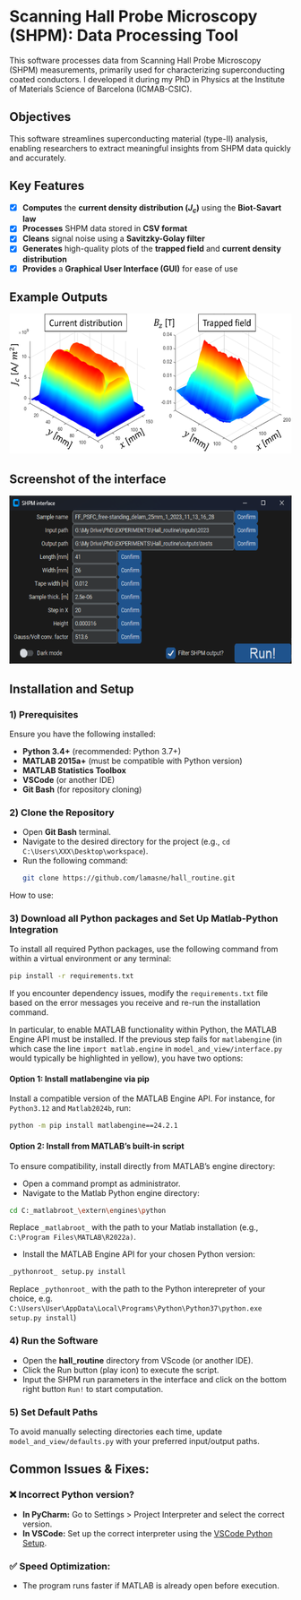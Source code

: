 # Scanning Hall Probe Microscopy (SHPM): Data Processing Tool

This software processes data from Scanning Hall Probe Microscopy (SHPM) measurements, primarily used for characterizing superconducting coated conductors. I developed it during my PhD in Physics at the Institute of Materials Science of Barcelona (ICMAB-CSIC).

## Objectives

This software streamlines superconducting material (type-II) analysis, enabling researchers to extract meaningful insights from SHPM data quickly and accurately.

## Key Features

- [x] **Computes** the **current density distribution ($J_c$)** using the **Biot-Savart law**  
- [x] **Processes** SHPM data stored in **CSV format**  
- [x] **Cleans** signal noise using a **Savitzky-Golay filter**  
- [x] **Generates** high-quality plots of the **trapped field** and **current density distribution**  
- [x] **Provides** a **Graphical User Interface (GUI)** for ease of use  

## Example Outputs

<img src="doc/images/outputs_SHPM.png" alt="Typical trapped field and critical current density distribution in a coated conductor" height="250">

## Screenshot of the interface

<img src="doc/images/interface.png" alt="GUI Interface" height="300">

## Installation and Setup

### 1) Prerequisites
Ensure you have the following installed:
   - **Python 3.4+** (recommended: Python 3.7+)
   - **MATLAB 2015a+** (must be compatible with Python version)
   - **MATLAB Statistics Toolbox**
   - **VSCode** (or another IDE)
   - **Git Bash** (for repository cloning)

### 2) Clone the Repository

- Open **Git Bash** terminal.
- Navigate to the desired directory for the project (e.g., `cd C:\Users\XXX\Desktop\workspace`).
- Run the following command:
  ```bash
  git clone https://github.com/lamasne/hall_routine.git
  ```
How to use:

### 3) Download all Python packages and Set Up Matlab-Python Integration

To install all required Python packages, use the following command from within a virtual environment or any terminal:
```bash
pip install -r requirements.txt
```
If you encounter dependency issues, modify the `requirements.txt` file based on the error messages you receive and re-run the installation command. 

In particular, to enable MATLAB functionality within Python, the MATLAB Engine API must be installed. If the previous step fails for `matlabengine` (in which case the line `import matlab.engine` in `model_and_view/interface.py` would typically be highlighted in yellow), you have two options:

#### Option 1: Install matlabengine via pip
Install a compatible version of the MATLAB Engine API. For instance, for `Python3.12` and `Matlab2024b`, run:
```bash
python -m pip install matlabengine==24.2.1
```

#### Option 2: Install from MATLAB’s built-in script
To ensure compatibility, install directly from MATLAB’s engine directory:
- Open a command prompt as administrator.
- Navigate to the Matlab Python engine directory:
```bash
cd C:_matlabroot_\extern\engines\python
```
Replace `_matlabroot_` with the path to your Matlab installation (e.g., `C:\Program Files\MATLAB\R2022a)`.
- Install the MATLAB Engine API for your chosen Python version:
```bash
_pythonroot_ setup.py install
   ```
Replace `_pythonroot_` with the path to the Python interepreter of your choice, e.g. `C:\Users\User\AppData\Local\Programs\Python\Python37\python.exe setup.py install`)

### 4) Run the Software
- Open the **hall_routine** directory from VScode (or another IDE).
- Click the Run button (play icon) to execute the script.
- Input the SHPM run parameters in the interface and click on the bottom right button `Run!` to start computation.

### 5) Set Default Paths

To avoid manually selecting directories each time, update `model_and_view/defaults.py` with your preferred input/output paths.

## Common Issues & Fixes:

### ❌ Incorrect Python version?
- **In PyCharm:** Go to Settings > Project Interpreter and select the correct version.
- **In VSCode:** Set up the correct interpreter using the [VSCode Python Setup](https://code.visualstudio.com/docs/python/python-tutorial).

### ✅ Speed Optimization:
- The program runs faster if MATLAB is already open before execution.

